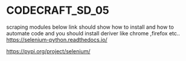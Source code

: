 # CODECRAFT_SD_05
scraping
modules
below link should show how to install and how to automate code and you should install deriver like chrome ,firefox etc..
https://selenium-python.readthedocs.io/

https://pypi.org/project/selenium/
